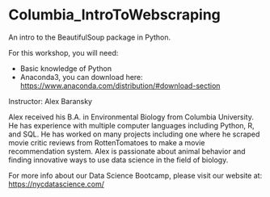 # Columbia_IntroToWebscraping
An intro to the BeautifulSoup package in Python.

For this workshop, you will need:
 - Basic knowledge of Python
 - Anaconda3, you can download here:
    https://www.anaconda.com/distribution/#download-section

Instructor: Alex Baransky

Alex received his B.A. in Environmental Biology from Columbia University. He has experience with multiple computer languages including Python, R, and SQL. He has worked on many projects including one where he scraped movie critic reviews from RottenTomatoes to make a movie recommendation system. Alex is passionate about animal behavior and finding innovative ways to use data science in the field of biology.

For more info about our Data Science Bootcamp, please visit our website at: https://nycdatascience.com/
